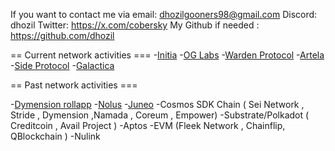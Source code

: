 If you want to contact me via email: dhozilgooners98@gmail.com
Discord: dhozil
Twitter: https://x.com/cobersky
My Github if needed : https://github.com/dhozil

== Current network activities ===
-[Initia](https://scan.testnet.initia.xyz/initiation-1/validators/initvaloper18qclh0e4g7pt5vh3tfa4zkz97y2dw85ugvzg8v/overview)
-[OG Labs](https://explorer.dhozil.xyz/0g/staking/0gvaloper1s9s6pmxfrc5rh52cy77py05uvfpj2st792k4gz)
-[Warden Protocol](https://explorer-warden.dhozil.online/warden-testnet/staking/wardenvaloper1jnzmgch2xpd0emf80veaqj0kmw360xdu0yacmz)
-[Artela](https://testnet.itrocket.net/artela/staking/artvaloper1cd3uaayy86mgnp25leuu3pzz6aq83ceg6xg8x3)
-[Side Protocol](https://explorer.dhozil.xyz/side/staking/bcvaloper1ncxewutr4uk6nzknpkhl0l70ux9jlfts8w2ty8)
-[Galactica](https://explorer.dhozil.xyz/galatica/staking/galavaloper1dk3ndl9d3xtzeqfw2dhynaptfeampkw0v8j5j7)

== Past network activities ===

-[Dymension rollapp](https://devnet.dymension.xyz/rollapp/dhozil_7538454-1/metrics)
-[Nolus](https://testnet.ping.pub/nolus/staking/nolusvaloper1wua8jlyfy4eqj697tcf3pyrv5g9f52l4q68y8v)
-[Juneo](https://socotra.mcnscan.io/validator/NodeID-AqYCeygpbAJnRwZyspWpaJ41ZjW4Hd7KE)
-Cosmos SDK Chain ( Sei Network , Stride , Dymension ,Namada ,  Coreum , Empower) 
-Substrate/Polkadot ( Creditcoin , Avail Project )
-Aptos 
-EVM (Fleek Network , Chainflip, QBlockchain )
-Nulink 
